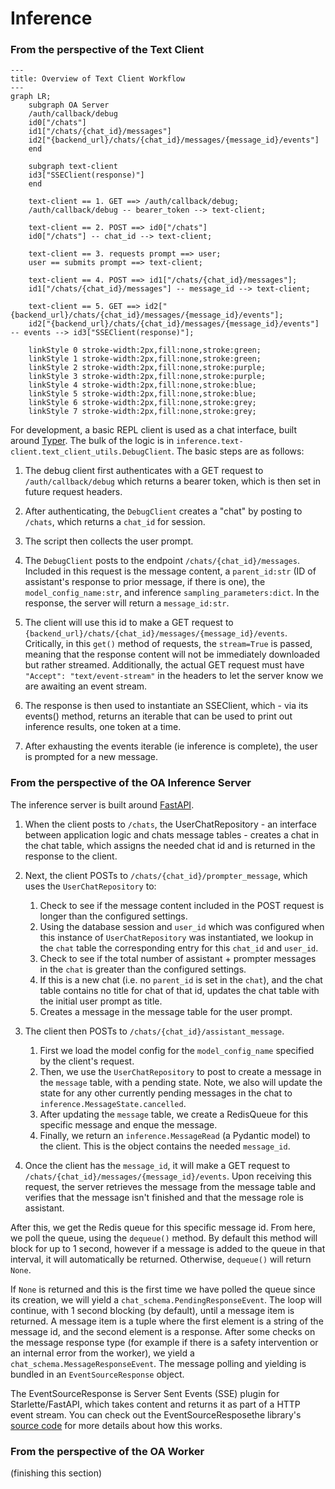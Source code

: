 # Inference

### From the perspective of the Text Client

```mermaid
---
title: Overview of Text Client Workflow
---
graph LR;
    subgraph OA Server
    /auth/callback/debug
    id0["/chats"]
    id1["/chats/{chat_id}/messages"]
    id2["{backend_url}/chats/{chat_id}/messages/{message_id}/events"]
    end

    subgraph text-client
    id3["SSEClient(response)"]
    end

    text-client == 1. GET ==> /auth/callback/debug;
    /auth/callback/debug -- bearer_token --> text-client;

    text-client == 2. POST ==> id0["/chats"]
    id0["/chats"] -- chat_id --> text-client;

    text-client == 3. requests prompt ==> user;
    user == submits prompt ==> text-client;

    text-client == 4. POST ==> id1["/chats/{chat_id}/messages"];
    id1["/chats/{chat_id}/messages"] -- message_id --> text-client;

    text-client == 5. GET ==> id2["{backend_url}/chats/{chat_id}/messages/{message_id}/events"];
    id2["{backend_url}/chats/{chat_id}/messages/{message_id}/events"] -- events --> id3["SSEClient(response)"];

    linkStyle 0 stroke-width:2px,fill:none,stroke:green;
    linkStyle 1 stroke-width:2px,fill:none,stroke:green;
    linkStyle 2 stroke-width:2px,fill:none,stroke:purple;
    linkStyle 3 stroke-width:2px,fill:none,stroke:purple;
    linkStyle 4 stroke-width:2px,fill:none,stroke:blue;
    linkStyle 5 stroke-width:2px,fill:none,stroke:blue;
    linkStyle 6 stroke-width:2px,fill:none,stroke:grey;
    linkStyle 7 stroke-width:2px,fill:none,stroke:grey;
```

For development, a basic REPL client is used as a chat interface, built around
[Typer](https://typer.tiangolo.com/). The bulk of the logic is in
`inference.text-client.text_client_utils.DebugClient`. The basic steps are as
follows:

1. The debug client first authenticates with a GET request to
   `/auth/callback/debug` which returns a bearer token, which is then set in
   future request headers.

2. After authenticating, the `DebugClient` creates a "chat" by posting to
   `/chats`, which returns a `chat_id` for session.

3. The script then collects the user prompt.

4. The `DebugClient` posts to the endpoint `/chats/{chat_id}/messages`. Included
   in this request is the message content, a `parent_id:str` (ID of assistant's
   response to prior message, if there is one), the `model_config_name:str`, and
   inference `sampling_parameters:dict`. In the response, the server will return
   a `message_id:str`.

5. The client will use this id to make a GET request to
   `{backend_url}/chats/{chat_id}/messages/{message_id}/events`. Critically, in
   this `get()` method of requests, the `stream=True` is passed, meaning that
   the response content will not be immediately downloaded but rather streamed.
   Additionally, the actual GET request must have
   `"Accept": "text/event-stream"` in the headers to let the server know we are
   awaiting an event stream.

6. The response is then used to instantiate an SSEClient, which - via its
   events() method, returns an iterable that can be used to print out inference
   results, one token at a time.

7. After exhausting the events iterable (ie inference is complete), the user is
   prompted for a new message.

### From the perspective of the OA Inference Server

The inference server is built around [FastAPI](https://fastapi.tiangolo.com/).

1. When the client posts to `/chats`, the UserChatRepository - an interface
   between application logic and chats message tables - creates a chat in the
   chat table, which assigns the needed chat id and is returned in the response
   to the client.

2. Next, the client POSTs to `/chats/{chat_id}/prompter_message`, which uses the
   `UserChatRepository` to:

   1. Check to see if the message content included in the POST request is longer
      than the configured settings.
   2. Using the database session and `user_id` which was configured when this
      instance of `UserChatRepository` was instantiated, we lookup in the `chat`
      table the corresponding entry for this `chat_id` and `user_id`.
   3. Check to see if the total number of assistant + prompter messages in the
      `chat` is greater than the configured settings.
   4. If this is a new chat (i.e. no `parent_id` is set in the `chat`), and the
      chat table contains no title for chat of that id, updates the chat table
      with the initial user prompt as title.
   5. Creates a message in the message table for the user prompt.

3. The client then POSTs to `/chats/{chat_id}/assistant_message`.

   1. First we load the model config for the `model_config_name` specified by
      the client's request.
   2. Then, we use the `UserChatRepository` to post to create a message in the
      `message` table, with a pending state. Note, we also will update the state
      for any other currently pending messages in the chat to
      `inference.MessageState.cancelled`.
   3. After updating the `message` table, we create a RedisQueue for this
      specific message and enque the message.
   4. Finally, we return an `inference.MessageRead` (a Pydantic model) to the
      client. This is the object contains the needed `message_id`.

4. Once the client has the `message_id`, it will make a GET request to
   `/chats/{chat_id}/messages/{message_id}/events`. Upon receiving this request,
   the server retrieves the message from the message table and verifies that the
   message isn't finished and that the message role is assistant.

After this, we get the Redis queue for this specific message id. From here, we
poll the queue, using the `dequeue()` method. By default this method will block
for up to 1 second, however if a message is added to the queue in that interval,
it will automatically be returned. Otherwise, `dequeue()` will return `None`.

If `None` is returned and this is the first time we have polled the queue since
its creation, we will yield a `chat_schema.PendingResponseEvent`. The loop will
continue, with 1 second blocking (by default), until a message item is returned.
A message item is a tuple where the first element is a string of the message id,
and the second element is a response. After some checks on the message response
type (for example if there is a safety intervention or an internal error from
the worker), we yield a `chat_schema.MessageResponseEvent`. The message polling
and yielding is bundled in an `EventSourceResponse` object.

The EventSourceResponse is Server Sent Events (SSE) plugin for
Starlette/FastAPI, which takes content and returns it as part of a HTTP event
stream. You can check out the EventSourceResposethe library's
[source code](https://github.com/sysid/sse-starlette/tree/master) for more
details about how this works.

### From the perspective of the OA Worker

(finishing this section)
